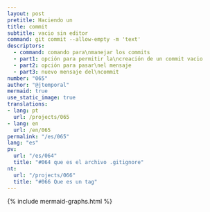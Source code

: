 ```yaml
---
layout: post
pretitle: Haciendo un
title: commit
subtitle: vacio sin editor
command: git commit --allow-empty -m 'text'
descriptors:
  - command: comando para\nmanejar los commits
  - part1: opción para permitir la\ncreación de un commit vacio
  - part2: opción para pasar\nel mensaje
  - part3: nuevo mensaje del\ncommit
number: "065"
author: "@jtemporal"
mermaid: true
use_static_image: true
translations:
- lang: pt
  url: /projects/065
- lang: en
  url: /en/065   
permalink: "/es/065"
lang: "es"
pv: 
  url: "/es/064"
  title: "#064 que es el archivo .gitignore"
nt:
  url: "/projects/066"
  title: "#066 Que es un tag"
---
```


{% include mermaid-graphs.html %}
